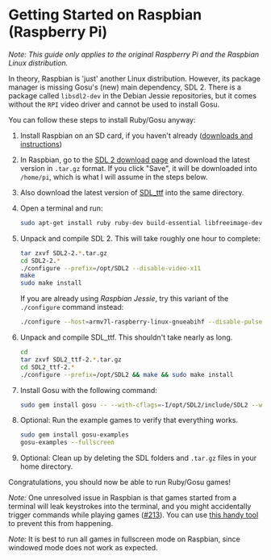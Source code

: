 # Getting Started on Raspbian (Raspberry Pi)

_Note: This guide only applies to the original Raspberry Pi and the Raspbian Linux distribution._

In theory, Raspbian is 'just' another Linux distribution. However, its package manager is missing Gosu's (new) main dependency, SDL 2. There is a package called `libsdl2-dev` in the Debian Jessie repositories, but it comes without the `RPI` video driver and cannot be used to install Gosu.

You can follow these steps to install Ruby/Gosu anyway:

1. Install Raspbian on an SD card, if you haven't already ([downloads and instructions](http://www.raspberrypi.org/downloads/))

2. In Raspbian, go to the [SDL 2 download page](http://www.libsdl.org/download-2.0.php) and download the latest version in `.tar.gz` format. If you click "Save", it will be downloaded into `/home/pi`, which is what I will assume in the steps below.

3. Also download the latest version of [SDL_ttf](https://www.libsdl.org/projects/SDL_ttf/) into the same directory.

3. Open a terminal and run:
    ```bash
    sudo apt-get install ruby ruby-dev build-essential libfreeimage-dev libopenal-dev libpango1.0-dev libsndfile-dev libudev-dev libasound2-dev
    ```

4. Unpack and compile SDL 2. This will take roughly one hour to complete:

    ```bash
    tar zxvf SDL2-2.*.tar.gz
    cd SDL2-2.*
    ./configure --prefix=/opt/SDL2 --disable-video-x11
    make
    sudo make install
    ```

    If you are already using *Raspbian Jessie*, try this variant of the `./configure` command instead:

    ```bash
    ./configure --host=armv7l-raspberry-linux-gnueabihf --disable-pulseaudio --disable-esd --disable-video-mir --disable-video-wayland --disable-video-x11 --disable-video-opengl
    ```

5. Unpack and compile SDL_ttf. This shouldn't take nearly as long.

    ```bash
    cd
    tar zxvf SDL2_ttf-2.*.tar.gz
    cd SDL2_ttf-2.*
    ./configure --prefix=/opt/SDL2 && make && sudo make install
    ```

6. Install Gosu with the following command:

   ```bash
   sudo gem install gosu -- --with-cflags=-I/opt/SDL2/include/SDL2 --with-cppflags=-I/opt/SDL2/include/SDL2 --with-ldflags=\"/opt/SDL2/lib/libSDL2.a /opt/SDL2/lib/libSDL2_ttf.a\"
   ```

7. Optional: Run the example games to verify that everything works.

   ```bash
   sudo gem install gosu-examples
   gosu-examples --fullscreen
   ```

8. Optional: Clean up by deleting the SDL folders and `.tar.gz` files in your home directory.

Congratulations, you should now be able to run Ruby/Gosu games!

*Note:* One unresolved issue in Raspbian is that games started from a terminal will leak keystrokes into the terminal, and you might accidentally trigger commands while playing games ([#213](https://github.com/gosu/gosu/issues/213)).
You can use [this handy tool](https://github.com/inoremap/shut-term-keys) to prevent this from happening.

*Note:* It is best to run all games in fullscreen mode on Raspbian, since windowed mode does not work as expected.